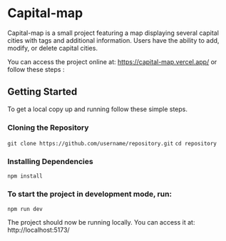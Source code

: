# Capital-map
Capital-map is a small project featuring a map displaying several capital cities with tags and additional information. Users have the ability to add, modify, or delete capital cities.

You can access the project online at: https://capital-map.vercel.app/
or follow these steps :

## Getting Started
To get a local copy up and running follow these simple steps.

### Cloning the Repository

`git clone https://github.com/username/repository.git`
`cd repository `

### Installing Dependencies
`npm install`

### To start the project in development mode, run:
`npm run dev `

The project should now be running locally. You can access it at: http://localhost:5173/